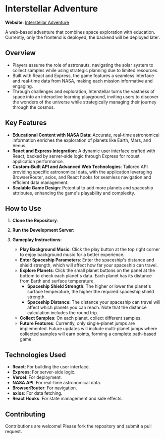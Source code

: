 # Interstellar Adventure

**Website**: [Interstellar Adventure](https://intersteller-blond.vercel.app/)

A web-based adventure that combines space exploration with education. Currently, only the frontend is deployed; the backend will be deployed later.

## Overview

- Players assume the role of astronauts, navigating the solar system to collect samples while using strategic planning due to limited resources.
- Built with React and Express, the game features a seamless interface and real-time data from NASA, making each mission informative and engaging.
- Through challenges and exploration, Interstellar turns the vastness of space into an interactive learning playground, inviting users to discover the wonders of the universe while strategically managing their journey through the cosmos.

## Key Features

- **Educational Content with NASA Data**: Accurate, real-time astronomical information enriches the exploration of planets like Earth, Mars, and Venus.
- **React and Express Integration**: A dynamic user interface crafted with React, backed by server-side logic through Express for robust application performance.
- **Custom-Built API and Advanced Web Technologies**: Tailored API providing specific astronomical data, with the application leveraging BrowserRouter, axios, and React hooks for seamless navigation and efficient data management.
- **Scalable Game Design**: Potential to add more planets and spaceship attributes, enhancing the game's playability and complexity.

## How to Use

1. **Clone the Repository**:

2. **Run the Development Server**:

3. **Gameplay Instructions**:
    - **Play Background Music**: Click the play button at the top right corner to enjoy background music for a better experience.
    - **Enter Spaceship Parameters**: Enter the spaceship's distance and shield strength, which will affect how far your spaceship can travel.
    - **Explore Planets**: Click the small planet buttons on the panel at the bottom to check each planet's data. Each planet has its distance from Earth and surface temperature.
        - **Spaceship Shield Strength**: The higher or lower the planet's surface temperature, the higher the required spaceship shield strength.
        - **Spaceship Distance**: The distance your spaceship can travel will affect which planets you can reach. Note that the distance calculation includes the round trip.
    - **Collect Samples**: On each planet, collect different samples.
    - **Future Features**: Currently, only single-planet jumps are implemented. Future updates will include multi-planet jumps where collected samples will earn points, forming a complete path-based game.

## Technologies Used

- **React**: For building the user interface.
- **Express**: For server-side logic.
- **Vercel**: For deployment.
- **NASA API**: For real-time astronomical data.
- **BrowserRouter**: For navigation.
- **axios**: For data fetching.
- **React Hooks**: For state management and side effects.

## Contributing

Contributions are welcome! Please fork the repository and submit a pull request.


